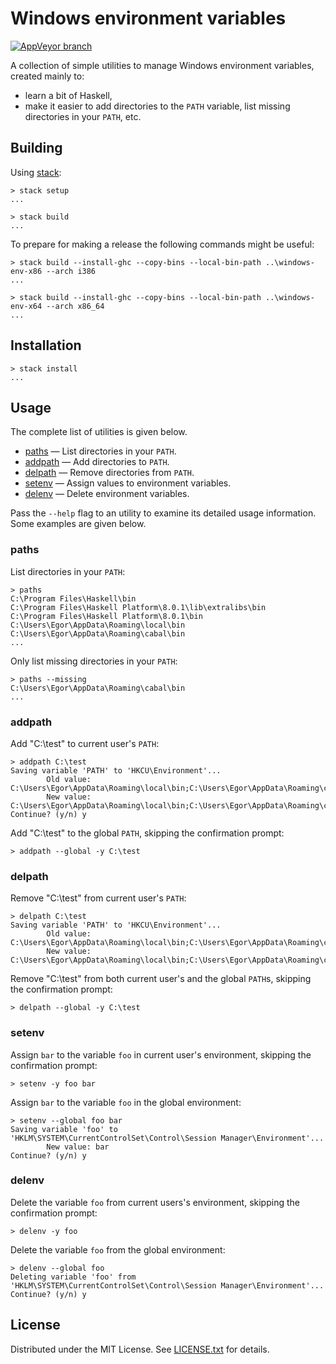 Windows environment variables
=============================

[![AppVeyor branch](https://img.shields.io/appveyor/ci/egor-tensin/windows-env/master?label=AppVeyor)](https://ci.appveyor.com/project/egor-tensin/windows-env/branch/master)

A collection of simple utilities to manage Windows environment variables,
created mainly to:

* learn a bit of Haskell,
* make it easier to add directories to the `PATH` variable, list missing
directories in your `PATH`, etc.

Building
--------

Using [stack]:

```
> stack setup
...

> stack build
...
```

[stack]: http://docs.haskellstack.org/en/stable/README/

To prepare for making a release the following commands might be useful:

```
> stack build --install-ghc --copy-bins --local-bin-path ..\windows-env-x86 --arch i386
...

> stack build --install-ghc --copy-bins --local-bin-path ..\windows-env-x64 --arch x86_64
...
```

Installation
------------

```
> stack install
...
```

Usage
-----

The complete list of utilities is given below.

* [paths] &mdash; List directories in your `PATH`.
* [addpath] &mdash; Add directories to `PATH`.
* [delpath] &mdash; Remove directories from `PATH`.
* [setenv] &mdash; Assign values to environment variables.
* [delenv] &mdash; Delete environment variables.

Pass the `--help` flag to an utility to examine its detailed usage information.
Some examples are given below.

[paths]: #paths
[addpath]: #addpath
[delpath]: #delpath
[setenv]: #setenv
[delenv]: #delenv

### paths

List directories in your `PATH`:

```
> paths
C:\Program Files\Haskell\bin
C:\Program Files\Haskell Platform\8.0.1\lib\extralibs\bin
C:\Program Files\Haskell Platform\8.0.1\bin
C:\Users\Egor\AppData\Roaming\local\bin
C:\Users\Egor\AppData\Roaming\cabal\bin
...
```

Only list missing directories in your `PATH`:

```
> paths --missing
C:\Users\Egor\AppData\Roaming\cabal\bin
...
```

### addpath

Add "C:\test" to current user's `PATH`:

```
> addpath C:\test
Saving variable 'PATH' to 'HKCU\Environment'...
        Old value: C:\Users\Egor\AppData\Roaming\local\bin;C:\Users\Egor\AppData\Roaming\cabal\bin
        New value: C:\Users\Egor\AppData\Roaming\local\bin;C:\Users\Egor\AppData\Roaming\cabal\bin;C:\test
Continue? (y/n) y
```

Add "C:\test" to the global `PATH`, skipping the confirmation prompt:

```
> addpath --global -y C:\test
```

### delpath

Remove "C:\test" from current user's `PATH`:

```
> delpath C:\test
Saving variable 'PATH' to 'HKCU\Environment'...
        Old value: C:\Users\Egor\AppData\Roaming\local\bin;C:\Users\Egor\AppData\Roaming\cabal\bin;C:\test
        New value: C:\Users\Egor\AppData\Roaming\local\bin;C:\Users\Egor\AppData\Roaming\cabal\bin
```

Remove "C:\test" from both current user's and the global `PATH`s, skipping the
confirmation prompt:

```
> delpath --global -y C:\test
```

### setenv

Assign `bar` to the variable `foo` in current user's environment, skipping the
confirmation prompt:

```
> setenv -y foo bar
```

Assign `bar` to the variable `foo` in the global environment:

```
> setenv --global foo bar
Saving variable 'foo' to 'HKLM\SYSTEM\CurrentControlSet\Control\Session Manager\Environment'...
        New value: bar
Continue? (y/n) y
```

### delenv

Delete the variable `foo` from current users's environment, skipping the
confirmation prompt:

```
> delenv -y foo
```

Delete the variable `foo` from the global environment:

```
> delenv --global foo
Deleting variable 'foo' from 'HKLM\SYSTEM\CurrentControlSet\Control\Session Manager\Environment'...
Continue? (y/n) y
```

License
-------

Distributed under the MIT License.
See [LICENSE.txt] for details.

[LICENSE.txt]: LICENSE.txt
